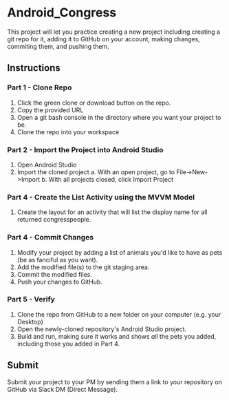 # Android_Congress

This project will let you practice creating a new project including creating a git repo for it, adding it to GitHub on your account, making changes, commiting them, and pushing them.

## Instructions

### Part 1 - Clone Repo

1. Click the green clone or download button on the repo.
2. Copy the provided URL
3. Open a git bash console in the directory where you want your project to be.
4. Clone the repo into your workspace

### Part 2 - Import the Project into Android Studio

1. Open Android Studio
2. Import the cloned project
   a. With an open project, go to File->New->Import
   b. With all projects closed, click Import Project

### Part 4 - Create the List Activity using the MVVM Model

1. Create the layout for an activity that will list the display name for all returned congresspeople.




### Part 4 - Commit Changes

1. Modify your project by adding a list of animals you'd like to have as pets (be as fanciful as you want).
2. Add the modified file(s) to the git staging area.
3. Commit the modified files.
4. Push your changes to GitHub.

### Part 5 - Verify

1. Clone the repo from GitHub to a new folder on your computer (e.g. your Desktop)
2. Open the newly-cloned repository's Android Studio project.
3. Build and run, making sure it works and shows _all_ the pets you added, including those you added in Part 4.

## Submit

Submit your project to your PM by sending them a link to your repository on GitHub via Slack DM (Direct Message).

